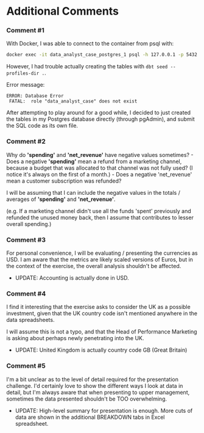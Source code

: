 # Additional Comments

### Comment #1
With Docker, I was able to connect to the container from psql with:
```bash
docker exec -it data_analyst_case_postgres_1 psql -h 127.0.0.1 -p 5432 -U data_analyst_case
```

However, I had trouble actually creating the tables with `dbt seed --profiles-dir .`.

Error message:
```
ERROR: Database Error
 FATAL:  role "data_analyst_case" does not exist
```

After attempting to play around for a good while, I decided to just created the tables in my Postgres database directly (through pgAdmin), and submit the SQL code as its own file.


### Comment #2
Why do **'spending'** and **'net_revenue'** have negative values sometimes?
	- Does a negative **'spending'** mean a refund from a marketing channel, because a budget that was allocated to that channel was not fully used? (I notice it's always on the first of a month.)
	- Does a negative 'net_revenue' mean a customer subscription was refunded?

I will be assuming that I can include the negative values in the totals / averages of **'spending'** and **'net_revenue'**. 

(e.g. If a marketing channel didn't use all the funds 'spent' previously and refunded the unused money back, then I assume that contributes to lesser overall spending.)


### Comment #3
For personal convenience, I will be evaluating / presenting the currencies as USD. I am aware that the metrics are likely scaled versions of Euros, but in the context of the exercise, the overall analysis shouldn't be affected. 

- UPDATE: Accounting is actually done in USD. 


### Comment #4
I find it interesting that the exercise asks to consider the UK as a possible investment, given that the UK country code isn't mentioned anywhere in the data spreadsheets. 

I will assume this is not a typo, and that the Head of Performance Marketing is asking about perhaps newly penetrating into the UK.

- UPDATE: United Kingdom is actually country code GB (Great Britain)


### Comment #5
I'm a bit unclear as to the level of detail required for the presentation challenge. I'd certainly love to show the different ways I look at data in detail, but I'm always aware that when presenting to upper management, sometimes the data presented shouldn't be TOO overwhelming.

- UPDATE: High-level summary for presentation is enough. More cuts of data are shown in the additional BREAKDOWN tabs in Excel spreadsheet.

